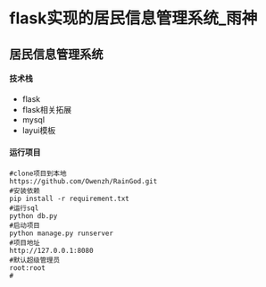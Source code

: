 flask实现的居民信息管理系统_雨神
=======
## 居民信息管理系统


#### 技术栈

- flask
- flask相关拓展
- mysql
- layui模板

#### 运行项目

```
#clone项目到本地
https://github.com/Owenzh/RainGod.git
#安装依赖
pip install -r requirement.txt
#运行sql
python db.py
#启动项目
python manage.py runserver
#项目地址
http://127.0.0.1:8080
#默认超级管理员
root:root
#
```
